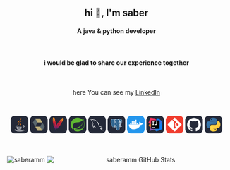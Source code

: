 <h2 title="saber" align="center"> hi 👋, I'm saber</h2>

<h4 align="center"> A <b >java & python developer</b> </h4>
<br>

<h4 align="center"> i would be glad to share our experience together </h4>
<br>

<p align="center">
here You can see my <a href="https://www.linkedin.com/in/saber-mortezavi-2a7968258/">LinkedIn</a> <br>
</p>
<br>

<p align="center">
<code><img height="40" src="https://github.com/tandpfun/skill-icons/blob/main/icons/Java-Dark.svg?raw=true"></code>
<code><img height="40" src="https://github.com/tandpfun/skill-icons/blob/main/icons/Hibernate-Dark.svg?raw=true"></code>
<code><img height="40" src="https://github.com/tandpfun/skill-icons/blob/main/icons/Maven-Dark.svg?raw=true"></code>
<code><img height="40" src="https://github.com/tandpfun/skill-icons/blob/main/icons/Spring-Dark.svg?raw=true"></code>
<code><img height="40" src="https://github.com/tandpfun/skill-icons/blob/main/icons/MySQL-Dark.svg?raw=true"></code>
<code><img height="40" src="https://github.com/tandpfun/skill-icons/blob/main/icons/PostgreSQL-Dark.svg?raw=true"></code>
<code><img height="40" src="https://github.com/tandpfun/skill-icons/blob/main/icons/Docker.svg?raw=true"></code>
<code><img height="40" src="https://github.com/tandpfun/skill-icons/blob/main/icons/Idea-Dark.svg?raw=true"></code>
<code><img height="40" src="https://github.com/tandpfun/skill-icons/blob/main/icons/Git.svg?raw=true"></code>
<code><img height="40" src="https://github.com/tandpfun/skill-icons/blob/main/icons/Github-Dark.svg?raw=true"></code>
  <code><img height="40" src="https://github.com/tandpfun/skill-icons/blob/main/icons/Python-Dark.svg?raw=true"></code>
</p>
<p align="center">
<br>
<br>
  

<img align="right" width="410" src="https://github-readme-stats.vercel.app/api?username=saberamm&show_icons=true&theme=transparent" alt="saberamm GitHub Stats">
<img width="410" src="https://github-readme-streak-stats.herokuapp.com/?user=saberamm&count_private=true&theme=radical" alt="saberamm" />
  
  
